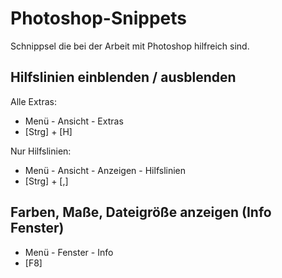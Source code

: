 # Photoshop-Snippets
Schnippsel die bei der Arbeit mit Photoshop hilfreich sind.

## Hilfslinien einblenden / ausblenden
Alle Extras:
* Menü - Ansicht - Extras
* [Strg] + [H]

Nur Hilfslinien:
* Menü - Ansicht - Anzeigen - Hilfslinien
* [Strg] + [,]

## Farben, Maße, Dateigröße anzeigen (Info Fenster)
* Menü - Fenster - Info
* [F8]
